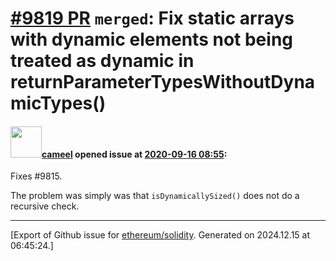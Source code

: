 # [\#9819 PR](https://github.com/ethereum/solidity/pull/9819) `merged`: Fix static arrays with dynamic elements not being treated as dynamic in returnParameterTypesWithoutDynamicTypes()

#### <img src="https://avatars.githubusercontent.com/u/137030?v=4" width="50">[cameel](https://github.com/cameel) opened issue at [2020-09-16 08:55](https://github.com/ethereum/solidity/pull/9819):

Fixes #9815.

The problem was simply was that `isDynamicallySized()` does not do a recursive check.




-------------------------------------------------------------------------------



[Export of Github issue for [ethereum/solidity](https://github.com/ethereum/solidity). Generated on 2024.12.15 at 06:45:24.]
